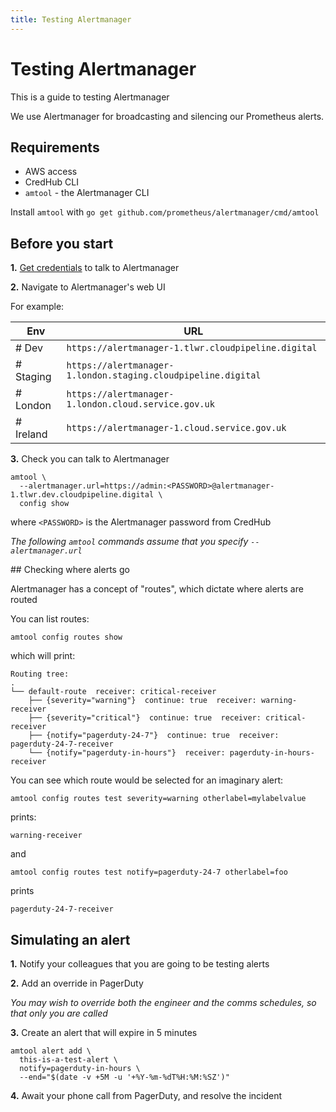 ```yaml
---
title: Testing Alertmanager
---
```


# Testing Alertmanager

This is a guide to testing Alertmanager

We use Alertmanager for broadcasting and silencing our Prometheus alerts.

## Requirements

 * AWS access
 * CredHub CLI
 * `amtool` - the Alertmanager CLI

Install `amtool` with `go get github.com/prometheus/alertmanager/cmd/amtool`

## Before you start

**1.** [Get credentials](/guides/Connecting_to_Concourse_CredHub_and_BOSH/) to
talk to Alertmanager

**2.** Navigate to Alertmanager's web UI

For example:

| Env | URL |
| --- | --- |
|# Dev | `https://alertmanager-1.tlwr.cloudpipeline.digital` |
|# Staging | `https://alertmanager-1.london.staging.cloudpipeline.digital` |
|# London | `https://alertmanager-1.london.cloud.service.gov.uk` |
|# Ireland | `https://alertmanager-1.cloud.service.gov.uk` |

**3.** Check you can talk to Alertmanager

```
amtool \
  --alertmanager.url=https://admin:<PASSWORD>@alertmanager-1.tlwr.dev.cloudpipeline.digital \
  config show
```

where `<PASSWORD>` is the Alertmanager password from CredHub

_The following `amtool` commands assume that you specify `--alertmanager.url`_

## Checking where alerts go

Alertmanager has a concept of "routes", which dictate where alerts are routed

You can list routes:

```
amtool config routes show
```

which will print:

```
Routing tree:
.
└── default-route  receiver: critical-receiver
    ├── {severity="warning"}  continue: true  receiver: warning-receiver
    ├── {severity="critical"}  continue: true  receiver: critical-receiver
    ├── {notify="pagerduty-24-7"}  continue: true  receiver: pagerduty-24-7-receiver
    └── {notify="pagerduty-in-hours"}  receiver: pagerduty-in-hours-receiver
```

You can see which route would be selected for an imaginary alert:

```
amtool config routes test severity=warning otherlabel=mylabelvalue
```

prints:

```
warning-receiver
```

and

```
amtool config routes test notify=pagerduty-24-7 otherlabel=foo
```

prints

```
pagerduty-24-7-receiver
```

## Simulating an alert

**1.** Notify your colleagues that you are going to be testing alerts

**2.** Add an override in PagerDuty

_You may wish to override both the engineer and the comms schedules, so that
only you are called_

**3.** Create an alert that will expire in 5 minutes

```
amtool alert add \
  this-is-a-test-alert \
  notify=pagerduty-in-hours \
  --end="$(date -v +5M -u '+%Y-%m-%dT%H:%M:%SZ')"
```

**4.** Await your phone call from PagerDuty, and resolve the incident
